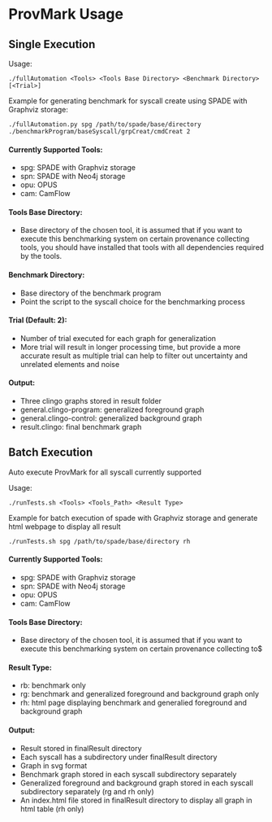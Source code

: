 # ProvMark Usage

## Single Execution

Usage:
~~~~
./fullAutomation <Tools> <Tools Base Directory> <Benchmark Directory> [<Trial>]
~~~~

Example for generating benchmark for syscall create using SPADE with Graphviz storage:
~~~~
./fullAutomation.py spg /path/to/spade/base/directory ./benchmarkProgram/baseSyscall/grpCreat/cmdCreat 2 
~~~~

#### Currently Supported Tools:
- spg:    SPADE with Graphviz storage
- spn:    SPADE with Neo4j storage
- opu:    OPUS
- cam:    CamFlow

#### Tools Base Directory:
- Base directory of the chosen tool, it is assumed that if you want to execute this benchmarking system on certain provenance collecting tools, you should have installed that tools with all dependencies required by the tools.

#### Benchmark Directory:
- Base directory of the benchmark program
- Point the script to the syscall choice for the benchmarking process

#### Trial (Default: 2):
- Number of trial executed for each graph for generalization
- More trial will result in longer processing time, but provide a more accurate result as multiple trial can help to filter out uncertainty and unrelated elements and noise

#### Output:
- Three clingo graphs stored in result folder
- general.clingo-program: generalized foreground graph
- general.clingo-control: generalized background graph
- result.clingo: final benchmark graph

## Batch Execution

Auto execute ProvMark for all syscall currently supported

Usage:
~~~~
./runTests.sh <Tools> <Tools_Path> <Result Type>
~~~~

Example for batch execution of spade with Graphviz storage and generate html webpage to display all result
~~~~
./runTests.sh spg /path/to/spade/base/directory rh
~~~~

#### Currently Supported Tools:
- spg:    SPADE with Graphviz storage
- spn:    SPADE with Neo4j storage
- opu:    OPUS
- cam:    CamFlow

#### Tools Base Directory:
- Base directory of the chosen tool, it is assumed that if you want to execute this benchmarking system on certain provenance collecting to$

#### Result Type:
- rb: benchmark only
- rg: benchmark and generalized foreground and background graph only
- rh: html page displaying benchmark and generalied foreground and background graph

#### Output:
- Result stored in finalResult directory
- Each syscall has a subdirectory under finalResult directory
- Graph in svg format
- Benchmark graph stored in each syscall subdirectory separately
- Generalized foreground and background graph stored in each syscall subdirectory separately (rg and rh only)
- An index.html file stored in finalResult directory to display all graph in html table (rh only)

